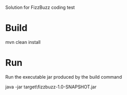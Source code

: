 Solution for FizzBuzz coding test


# Build
mvn clean install

# Run
Run the executable jar produced by the build command

java -jar target\fizzbuzz-1.0-SNAPSHOT.jar
